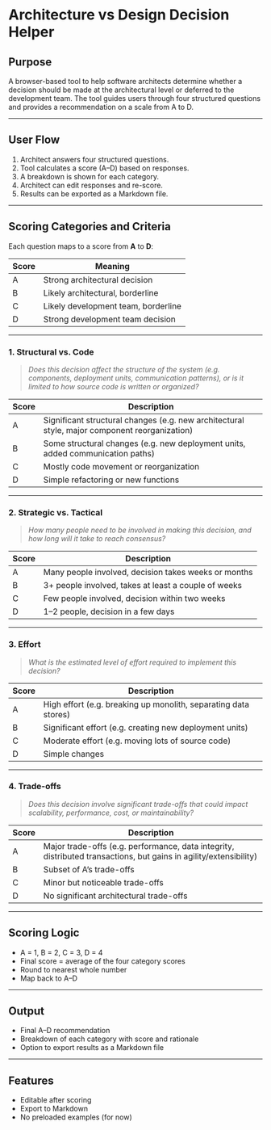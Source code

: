# Architecture vs Design Decision Helper

## Purpose

A browser-based tool to help software architects determine whether a decision should be made at the architectural level or deferred to the development team. The tool guides users through four structured questions and provides a recommendation on a scale from A to D.

---

## User Flow

1. Architect answers four structured questions.
2. Tool calculates a score (A–D) based on responses.
3. A breakdown is shown for each category.
4. Architect can edit responses and re-score.
5. Results can be exported as a Markdown file.

---

## Scoring Categories and Criteria

Each question maps to a score from **A** to **D**:

| Score | Meaning |
|-------|---------|
| A     | Strong architectural decision |
| B     | Likely architectural, borderline |
| C     | Likely development team, borderline |
| D     | Strong development team decision |

---

### 1. Structural vs. Code

> *Does this decision affect the structure of the system (e.g. components, deployment units, communication patterns), or is it limited to how source code is written or organized?*

| Score | Description |
|-------|-------------|
| A     | Significant structural changes (e.g. new architectural style, major component reorganization) |
| B     | Some structural changes (e.g. new deployment units, added communication paths) |
| C     | Mostly code movement or reorganization |
| D     | Simple refactoring or new functions |

---

### 2. Strategic vs. Tactical

> *How many people need to be involved in making this decision, and how long will it take to reach consensus?*

| Score | Description |
|-------|-------------|
| A     | Many people involved, decision takes weeks or months |
| B     | 3+ people involved, takes at least a couple of weeks |
| C     | Few people involved, decision within two weeks |
| D     | 1–2 people, decision in a few days |

---

### 3. Effort

> *What is the estimated level of effort required to implement this decision?*

| Score | Description |
|-------|-------------|
| A     | High effort (e.g. breaking up monolith, separating data stores) |
| B     | Significant effort (e.g. creating new deployment units) |
| C     | Moderate effort (e.g. moving lots of source code) |
| D     | Simple changes |

---

### 4. Trade-offs

> *Does this decision involve significant trade-offs that could impact scalability, performance, cost, or maintainability?*

| Score | Description |
|-------|-------------|
| A     | Major trade-offs (e.g. performance, data integrity, distributed transactions, but gains in agility/extensibility) |
| B     | Subset of A’s trade-offs |
| C     | Minor but noticeable trade-offs |
| D     | No significant architectural trade-offs |

---

## Scoring Logic

- A = 1, B = 2, C = 3, D = 4
- Final score = average of the four category scores
- Round to nearest whole number
- Map back to A–D

---

## Output

- Final A–D recommendation
- Breakdown of each category with score and rationale
- Option to export results as a Markdown file

---

## Features

- Editable after scoring
- Export to Markdown
- No preloaded examples (for now)
